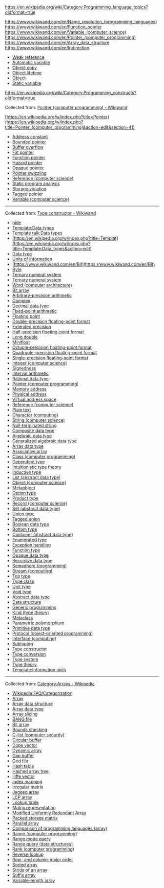 

https://en.wikipedia.org/wiki/Category:Programming_language_topics?oldformat=true

https://www.wikiwand.com/en/Name_resolution_(programming_languages)
https://www.wikiwand.com/en/Function_pointer
https://www.wikiwand.com/en/Variable_(computer_science)
https://www.wikiwand.com/en/Pointer_(computer_programming)
https://www.wikiwand.com/en/Array_data_structure
https://www.wikiwand.com/en/Indirection


- [Weak reference](https://www.wikiwand.com/en/Weak_reference)
- [Automatic variable](https://www.wikiwand.com/en/Automatic_variable)
- [Object copy](https://www.wikiwand.com/en/Object_copy)
- [Object lifetime](https://www.wikiwand.com/en/Object_lifetime)
- [Object](https://www.wikiwand.com/en/Object_(computer_science))
- [Static variable](https://www.wikiwand.com/en/Static_variable)


https://en.wikipedia.org/wiki/Category:Programming_constructs?oldformat=true


Collected from: [Pointer (computer programming) - Wikiwand](https://www.wikiwand.com/en/Pointer_(computer_programming))

[https://en.wikipedia.org/w/index.php?title=Pointer](https://en.wikipedia.org/w/index.php?title=Pointer_(computer_programming)&action=edit&section=41)
- [Address constant](https://www.wikiwand.com/en/Address_constant)
- [Bounded pointer](https://www.wikiwand.com/en/Bounded_pointer)
- [Buffer overflow](https://www.wikiwand.com/en/Buffer_overflow)
- [Fat pointer](https://www.wikiwand.com/en/Fat_pointer)
- [Function pointer](https://www.wikiwand.com/en/Function_pointer)
- [Hazard pointer](https://www.wikiwand.com/en/Hazard_pointer)
- [Opaque pointer](https://www.wikiwand.com/en/Opaque_pointer)
- [Pointer swizzling](https://www.wikiwand.com/en/Pointer_swizzling)
- [Reference (computer science)](https://www.wikiwand.com/en/Reference_(computer_science))
- [Static program analysis](https://www.wikiwand.com/en/Static_program_analysis)
- [Storage violation](https://www.wikiwand.com/en/Storage_violation)
- [Tagged pointer](https://www.wikiwand.com/en/Tagged_pointer)
- [Variable (computer science)](https://www.wikiwand.com/en/Variable_(computer_science))

---

Collected from: [Type constructor - Wikiwand](https://www.wikiwand.com/en/Type_constructor)


- [hide](https://www.wikiwand.com/en/Type_constructor#)
- [Template:Data types](https://www.wikiwand.com/en/Template:Data_types)
- [Template talk:Data types](https://www.wikiwand.com/en/Template_talk:Data_types)
- [https://en.wikipedia.org/w/index.php?title=Templat](https://en.wikipedia.org/w/index.php?title=Template:Data_types&action=edit)
- [Data type](https://www.wikiwand.com/en/Data_type)
- [Units of information](https://www.wikiwand.com/en/Units_of_information)
- [https://www.wikiwand.com/en/Bit](https://www.wikiwand.com/en/Bit)
- [Byte](https://www.wikiwand.com/en/Byte)
- [Ternary numeral system](https://www.wikiwand.com/en/Ternary_numeral_system)
- [Ternary numeral system](https://www.wikiwand.com/en/Ternary_numeral_system#Tryte)
- [Word (computer architecture)](https://www.wikiwand.com/en/Word_(computer_architecture))
- [Bit array](https://www.wikiwand.com/en/Bit_array)
- [Arbitrary-precision arithmetic](https://www.wikiwand.com/en/Arbitrary-precision_arithmetic)
- [Complex](https://www.wikiwand.com/en/Complex_data_type)
- [Decimal data type](https://www.wikiwand.com/en/Decimal_data_type)
- [Fixed-point arithmetic](https://www.wikiwand.com/en/Fixed-point_arithmetic)
- [Floating point](https://www.wikiwand.com/en/Floating_point)
- [Double-precision floating-point format](https://www.wikiwand.com/en/Double-precision_floating-point_format)
- [Extended precision](https://www.wikiwand.com/en/Extended_precision)
- [Half-precision floating-point format](https://www.wikiwand.com/en/Half-precision_floating-point_format)
- [Long double](https://www.wikiwand.com/en/Long_double)
- [Minifloat](https://www.wikiwand.com/en/Minifloat)
- [Octuple-precision floating-point format](https://www.wikiwand.com/en/Octuple-precision_floating-point_format)
- [Quadruple-precision floating-point format](https://www.wikiwand.com/en/Quadruple-precision_floating-point_format)
- [Single-precision floating-point format](https://www.wikiwand.com/en/Single-precision_floating-point_format)
- [Integer (computer science)](https://www.wikiwand.com/en/Integer_(computer_science))
- [Signedness](https://www.wikiwand.com/en/Signedness)
- [Interval arithmetic](https://www.wikiwand.com/en/Interval_arithmetic#Implementations)
- [Rational data type](https://www.wikiwand.com/en/Rational_data_type)
- [Pointer (computer programming)](https://www.wikiwand.com/en/Pointer_(computer_programming))
- [Memory address](https://www.wikiwand.com/en/Memory_address)
- [Physical address](https://www.wikiwand.com/en/Physical_address)
- [Virtual address space](https://www.wikiwand.com/en/Virtual_address_space)
- [Reference (computer science)](https://www.wikiwand.com/en/Reference_(computer_science))
- [Plain text](https://www.wikiwand.com/en/Plain_text)
- [Character (computing)](https://www.wikiwand.com/en/Character_(computing))
- [String (computer science)](https://www.wikiwand.com/en/String_(computer_science))
- [Null-terminated string](https://www.wikiwand.com/en/Null-terminated_string)
- [Composite data type](https://www.wikiwand.com/en/Composite_data_type)
- [Algebraic data type](https://www.wikiwand.com/en/Algebraic_data_type)
- [Generalized algebraic data type](https://www.wikiwand.com/en/Generalized_algebraic_data_type)
- [Array data type](https://www.wikiwand.com/en/Array_data_type)
- [Associative array](https://www.wikiwand.com/en/Associative_array)
- [Class (computer programming)](https://www.wikiwand.com/en/Class_(computer_programming))
- [Dependent type](https://www.wikiwand.com/en/Dependent_type)
- [Intuitionistic type theory](https://www.wikiwand.com/en/Intuitionistic_type_theory#Equality_type)
- [Inductive type](https://www.wikiwand.com/en/Inductive_type)
- [List (abstract data type)](https://www.wikiwand.com/en/List_(abstract_data_type))
- [Object (computer science)](https://www.wikiwand.com/en/Object_(computer_science))
- [Metaobject](https://www.wikiwand.com/en/Metaobject)
- [Option type](https://www.wikiwand.com/en/Option_type)
- [Product type](https://www.wikiwand.com/en/Product_type)
- [Record (computer science)](https://www.wikiwand.com/en/Record_(computer_science))
- [Set (abstract data type)](https://www.wikiwand.com/en/Set_(abstract_data_type))
- [Union type](https://www.wikiwand.com/en/Union_type)
- [Tagged union](https://www.wikiwand.com/en/Tagged_union)
- [Boolean data type](https://www.wikiwand.com/en/Boolean_data_type)
- [Bottom type](https://www.wikiwand.com/en/Bottom_type)
- [Container (abstract data type)](https://www.wikiwand.com/en/Container_(abstract_data_type))
- [Enumerated type](https://www.wikiwand.com/en/Enumerated_type)
- [Exception handling](https://www.wikiwand.com/en/Exception_handling)
- [Function type](https://www.wikiwand.com/en/Function_type)
- [Opaque data type](https://www.wikiwand.com/en/Opaque_data_type)
- [Recursive data type](https://www.wikiwand.com/en/Recursive_data_type)
- [Semaphore (programming)](https://www.wikiwand.com/en/Semaphore_(programming))
- [Stream (computing)](https://www.wikiwand.com/en/Stream_(computing))
- [Top type](https://www.wikiwand.com/en/Top_type)
- [Type class](https://www.wikiwand.com/en/Type_class)
- [Unit type](https://www.wikiwand.com/en/Unit_type)
- [Void type](https://www.wikiwand.com/en/Void_type)
- [Abstract data type](https://www.wikiwand.com/en/Abstract_data_type)
- [Data structure](https://www.wikiwand.com/en/Data_structure)
- [Generic programming](https://www.wikiwand.com/en/Generic_programming)
- [Kind (type theory)](https://www.wikiwand.com/en/Kind_(type_theory))
- [Metaclass](https://www.wikiwand.com/en/Metaclass)
- [Parametric polymorphism](https://www.wikiwand.com/en/Parametric_polymorphism)
- [Primitive data type](https://www.wikiwand.com/en/Primitive_data_type)
- [Protocol (object-oriented programming)](https://www.wikiwand.com/en/Protocol_(object-oriented_programming))
- [Interface (computing)](https://www.wikiwand.com/en/Interface_(computing)#Software_interfaces_in_object-oriented_languages)
- [Subtyping](https://www.wikiwand.com/en/Subtyping)
- [Type constructor](https://www.wikiwand.com/en/undefined)
- [Type conversion](https://www.wikiwand.com/en/Type_conversion)
- [Type system](https://www.wikiwand.com/en/Type_system)
- [Type theory](https://www.wikiwand.com/en/Type_theory)
- [Template:Information units](https://www.wikiwand.com/en/Template:Information_units)






---

Collected from: [Category:Arrays - Wikipedia](https://en.wikipedia.org/wiki/Category:Arrays?oldformat=true)


- [Wikipedia:FAQ/Categorization](https://en.wikipedia.org/wiki/Wikipedia:FAQ/Categorization#Why_might_a_category_list_not_be_up_to_date?)
- [Array](https://en.wikipedia.org/wiki/Array)
- [Array data structure](https://en.wikipedia.org/wiki/Array_data_structure)
- [Array data type](https://en.wikipedia.org/wiki/Array_data_type)
- [Array slicing](https://en.wikipedia.org/wiki/Array_slicing)
- [BANG file](https://en.wikipedia.org/wiki/BANG_file)
- [Bit array](https://en.wikipedia.org/wiki/Bit_array)
- [Bounds checking](https://en.wikipedia.org/wiki/Bounds_checking)
- [C-list (computer security)](https://en.wikipedia.org/wiki/C-list_(computer_security))
- [Circular buffer](https://en.wikipedia.org/wiki/Circular_buffer)
- [Dope vector](https://en.wikipedia.org/wiki/Dope_vector)
- [Dynamic array](https://en.wikipedia.org/wiki/Dynamic_array)
- [Gap buffer](https://en.wikipedia.org/wiki/Gap_buffer)
- [Grid file](https://en.wikipedia.org/wiki/Grid_file)
- [Hash table](https://en.wikipedia.org/wiki/Hash_table)
- [Hashed array tree](https://en.wikipedia.org/wiki/Hashed_array_tree)
- [Iliffe vector](https://en.wikipedia.org/wiki/Iliffe_vector)
- [Index mapping](https://en.wikipedia.org/wiki/Index_mapping)
- [Irregular matrix](https://en.wikipedia.org/wiki/Irregular_matrix)
- [Jagged array](https://en.wikipedia.org/wiki/Jagged_array)
- [LCP array](https://en.wikipedia.org/wiki/LCP_array)
- [Lookup table](https://en.wikipedia.org/wiki/Lookup_table)
- [Matrix representation](https://en.wikipedia.org/wiki/Matrix_representation)
- [Modified Uniformly Redundant Array](https://en.wikipedia.org/wiki/Modified_Uniformly_Redundant_Array)
- [Packed storage matrix](https://en.wikipedia.org/wiki/Packed_storage_matrix)
- [Parallel array](https://en.wikipedia.org/wiki/Parallel_array)
- [Comparison of programming languages (array)](https://en.wikipedia.org/wiki/Comparison_of_programming_languages_(array))
- [Range (computer programming)](https://en.wikipedia.org/wiki/Range_(computer_programming))
- [Range mode query](https://en.wikipedia.org/wiki/Range_mode_query)
- [Range query (data structures)](https://en.wikipedia.org/wiki/Range_query_(data_structures))
- [Rank (computer programming)](https://en.wikipedia.org/wiki/Rank_(computer_programming))
- [Reverse lookup](https://en.wikipedia.org/wiki/Reverse_lookup)
- [Row- and column-major order](https://en.wikipedia.org/wiki/Row-_and_column-major_order)
- [Sorted array](https://en.wikipedia.org/wiki/Sorted_array)
- [Stride of an array](https://en.wikipedia.org/wiki/Stride_of_an_array)
- [Suffix array](https://en.wikipedia.org/wiki/Suffix_array)
- [Variable-length array](https://en.wikipedia.org/wiki/Variable-length_array)